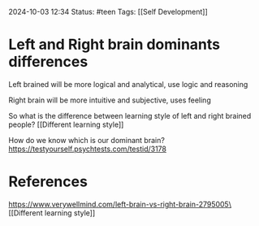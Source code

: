 2024-10-03 12:34
Status: #teen
Tags: [[Self Development]] 
# Left and Right brain dominants differences

Left brained will be more logical and analytical, use logic and reasoning

Right brain will be more intuitive and subjective, uses feeling

So what is the difference between learning style of left and right brained people?
[[Different learning style]]

How do we know which is our dominant brain?
https://testyourself.psychtests.com/testid/3178
# References
https://www.verywellmind.com/left-brain-vs-right-brain-2795005\
[[Different learning style]]